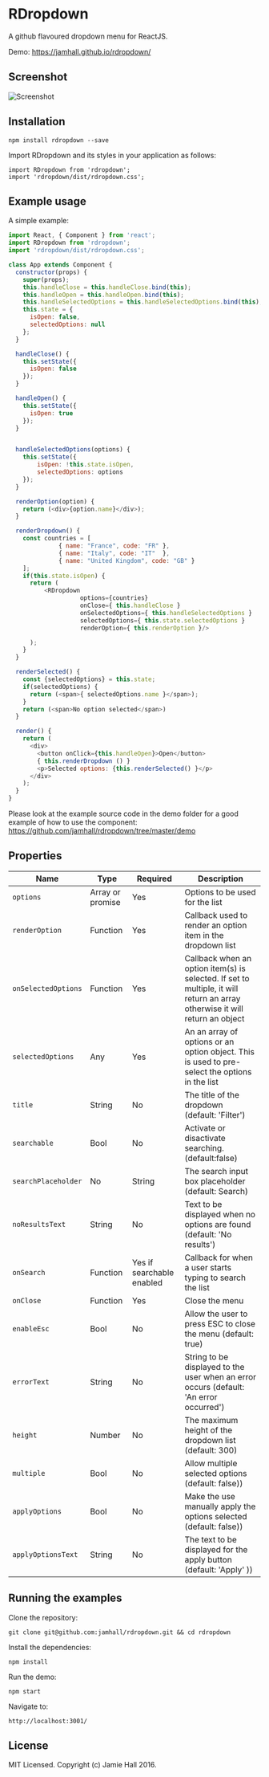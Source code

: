 # RDropdown

A github flavoured dropdown menu for ReactJS.

Demo: <https://jamhall.github.io/rdropdown/>

## Screenshot

![Screenshot](https://raw.githubusercontent.com/jamhall/react-dropdown-menu/master/screenshot.png)

## Installation

```
npm install rdropdown --save
```

Import RDropdown and its styles in your application as follows:

```
import RDropdown from 'rdropdown';
import 'rdropdown/dist/rdropdown.css';
```

## Example usage

A simple example:

```javascript
import React, { Component } from 'react';
import RDropdown from 'rdropdown';
import 'rdropdown/dist/rdropdown.css';

class App extends Component {
  constructor(props) {
    super(props);
    this.handleClose = this.handleClose.bind(this);
    this.handleOpen = this.handleOpen.bind(this);
    this.handleSelectedOptions = this.handleSelectedOptions.bind(this);
    this.state = {
      isOpen: false,
      selectedOptions: null
    };
  }

  handleClose() {
    this.setState({
      isOpen: false
    });
  }

  handleOpen() {
    this.setState({
      isOpen: true
    });
  }


  handleSelectedOptions(options) {
    this.setState({
        isOpen: !this.state.isOpen,
        selectedOptions: options
    });
  }

  renderOption(option) {
    return (<div>{option.name}</div>);
  }

  renderDropdown() {
    const countries = [
              { name: "France", code: "FR" },
              { name: "Italy", code: "IT"  },
              { name: "United Kingdom", code: "GB" }
    ];
    if(this.state.isOpen) {
      return (
          <RDropdown
                    options={countries}
                    onClose={ this.handleClose }
                    onSelectedOptions={ this.handleSelectedOptions }
                    selectedOptions={ this.state.selectedOptions }
                    renderOption={ this.renderOption }/>

      );
    }
  }

  renderSelected() {
    const {selectedOptions} = this.state;
    if(selectedOptions) {
      return (<span>{ selectedOptions.name }</span>);
    }
    return (<span>No option selected</span>)
  }

  render() {
    return (
      <div>
        <button onClick={this.handleOpen}>Open</button>
        { this.renderDropdown () }
        <p>Selected options: {this.renderSelected() }</p>
      </div>
    );
  }
}
```

Please look at the example source code in the demo folder for a good example of how to use the component: <https://github.com/jamhall/rdropdown/tree/master/demo>

## Properties

Name                | Type             | Required                  | Description
------------------- | ---------------- | ------------------------- | ---------------------------------------------------------------------------------------------------------------------------
`options`           | Array or promise | Yes                       | Options to be used for the list
`renderOption`      | Function         | Yes                       | Callback used to render an option item in the dropdown list
`onSelectedOptions` | Function         | Yes                       | Callback when an option item(s) is selected. If set to multiple, it will return an array otherwise it will return an object
`selectedOptions`   | Any              | Yes                       | An an array of options or an option object. This is used to pre-select the options in the list
`title`             | String           | No                        | The title of the dropdown (default: 'Filter')
`searchable`        | Bool             | No                        | Activate or disactivate searching. (default:false)
`searchPlaceholder` | No               | String                    | The search input box placeholder (default: Search)
`noResultsText`     | String           | No                        | Text to be displayed when no options are found (default: 'No results')
`onSearch`          | Function         | Yes if searchable enabled | Callback for when a user starts typing to search the list
`onClose`           | Function         | Yes                       | Close the menu
`enableEsc`         | Bool             | No                        | Allow the user to press ESC to close the menu (default: true)
`errorText`         | String           | No                        | String to be displayed to the user when an error occurs (default: 'An error occurred')
`height`            | Number           | No                        | The maximum height of the dropdown list (default: 300)
`multiple`          | Bool             | No                        | Allow multiple selected options (default: false))
`applyOptions`      | Bool             | No                        | Make the use manually apply the options selected (default: false))
`applyOptionsText`  | String           | No                        | The text to be displayed for the apply button (default: 'Apply' ))

## Running the examples

Clone the repository:

`git clone git@github.com:jamhall/rdropdown.git && cd rdropdown`

Install the dependencies:

`npm install`

Run the demo:

`npm start`

Navigate to:

`http://localhost:3001/`

## License

MIT Licensed. Copyright (c) Jamie Hall 2016.
